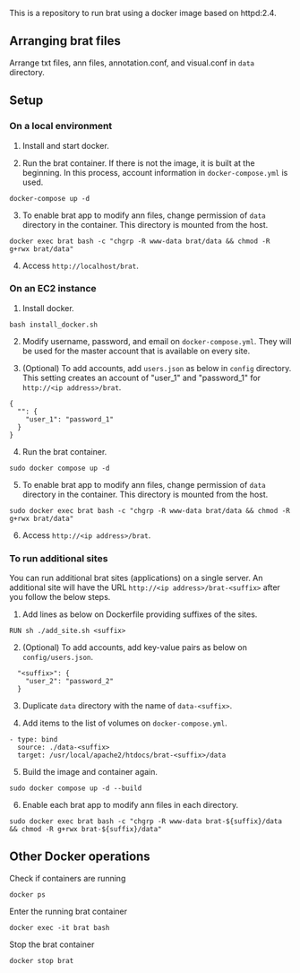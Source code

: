 This is a repository to run brat using a docker image based on httpd:2.4.

## Arranging brat files

Arrange txt files, ann files, annotation.conf, and visual.conf in `data` directory.

## Setup

### On a local environment

1. Install and start docker.

2. Run the brat container. If there is not the image, it is built at the beginning. In this process, account information in `docker-compose.yml` is used.
```
docker-compose up -d
```

3. To enable brat app to modify ann files, change permission of `data` directory in the container. This directory is mounted from the host.
```
docker exec brat bash -c "chgrp -R www-data brat/data && chmod -R g+rwx brat/data"
```

4. Access `http://localhost/brat`.

### On an EC2 instance

1. Install docker.
```
bash install_docker.sh
```

2. Modify username, password, and email on `docker-compose.yml`. They will be used for the master account that is available on every site.

3. (Optional) To add accounts, add `users.json` as below in `config` directory. This setting creates an account of "user_1" and "password_1" for `http://<ip address>/brat`.
```
{
  "": {
    "user_1": "password_1"
  }
}
```

4. Run the brat container.
```
sudo docker compose up -d
```

5. To enable brat app to modify ann files, change permission of `data` directory in the container. This directory is mounted from the host.
```
sudo docker exec brat bash -c "chgrp -R www-data brat/data && chmod -R g+rwx brat/data"
```

6. Access `http://<ip address>/brat`.

### To run additional sites

You can run additional brat sites (applications) on a single server. An additional site will have the URL `http://<ip address>/brat-<suffix>` after you follow the below steps.

1. Add lines as below on Dockerfile providing suffixes of the sites.
```
RUN sh ./add_site.sh <suffix>
```

2. (Optional) To add accounts, add key-value pairs as below on `config/users.json`.
```
  "<suffix>": {
    "user_2": "password_2"
  }
```

3. Duplicate `data` directory with the name of `data-<suffix>`.

4. Add items to the list of volumes on `docker-compose.yml`.
```
- type: bind
  source: ./data-<suffix>
  target: /usr/local/apache2/htdocs/brat-<suffix>/data
```

5. Build the image and container again.
```
sudo docker compose up -d --build
```

6. Enable each brat app to modify ann files in each directory.
```
sudo docker exec brat bash -c "chgrp -R www-data brat-${suffix}/data && chmod -R g+rwx brat-${suffix}/data"
```

## Other Docker operations

Check if containers are running
```
docker ps
```

Enter the running brat container
```
docker exec -it brat bash
```

Stop the brat container
```
docker stop brat
```
